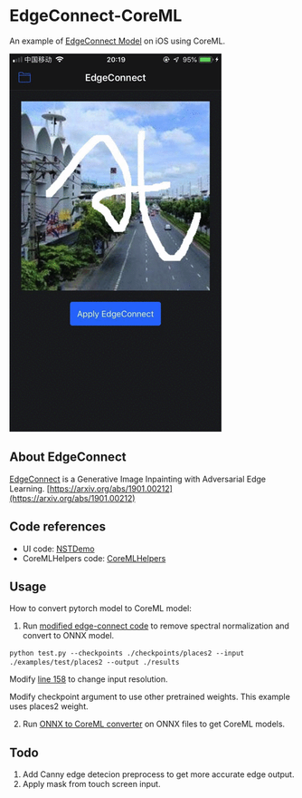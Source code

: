 # EdgeConnect-CoreML

An example of [EdgeConnect Model](https://github.com/knazeri/edge-connect) on iOS using CoreML.

![AppUI](./images/edgeconnect.gif)

## About EdgeConnect

[EdgeConnect](https://github.com/knazeri/edge-connect) is a Generative Image Inpainting with Adversarial Edge Learning. [https://arxiv.org/abs/1901.00212](https://arxiv.org/abs/1901.00212)

## Code references
- UI code: [NSTDemo](https://github.com/kirualex/NSTDemo)
- CoreMLHelpers code: [CoreMLHelpers](https://github.com/hollance/CoreMLHelpers)

## Usage

How to convert pytorch model to CoreML model:

1. Run [modified edge-connect code](https://github.com/Ma-Dan/edge-connect) to remove spectral normalization and convert to ONNX model.

```shell
python test.py --checkpoints ./checkpoints/places2 --input ./examples/test/places2 --output ./results
```
Modify [line 158](https://github.com/Ma-Dan/edge-connect/blob/master/src/models.py#L158) to change input resolution.

Modify checkpoint argument to use other pretrained weights. This example uses places2 weight.

2. Run [ONNX to CoreML converter](https://github.com/onnx/onnx-coreml) on ONNX files to get CoreML models.

## Todo

1. Add Canny edge detecion preprocess to get more accurate edge output.
2. Apply mask from touch screen input.
